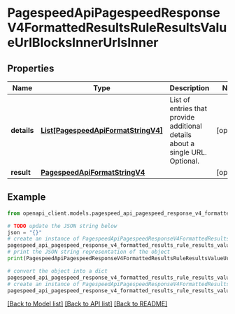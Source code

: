 # PagespeedApiPagespeedResponseV4FormattedResultsRuleResultsValueUrlBlocksInnerUrlsInner


## Properties

Name | Type | Description | Notes
------------ | ------------- | ------------- | -------------
**details** | [**List[PagespeedApiFormatStringV4]**](PagespeedApiFormatStringV4.md) | List of entries that provide additional details about a single URL. Optional. | [optional] 
**result** | [**PagespeedApiFormatStringV4**](PagespeedApiFormatStringV4.md) |  | [optional] 

## Example

```python
from openapi_client.models.pagespeed_api_pagespeed_response_v4_formatted_results_rule_results_value_url_blocks_inner_urls_inner import PagespeedApiPagespeedResponseV4FormattedResultsRuleResultsValueUrlBlocksInnerUrlsInner

# TODO update the JSON string below
json = "{}"
# create an instance of PagespeedApiPagespeedResponseV4FormattedResultsRuleResultsValueUrlBlocksInnerUrlsInner from a JSON string
pagespeed_api_pagespeed_response_v4_formatted_results_rule_results_value_url_blocks_inner_urls_inner_instance = PagespeedApiPagespeedResponseV4FormattedResultsRuleResultsValueUrlBlocksInnerUrlsInner.from_json(json)
# print the JSON string representation of the object
print(PagespeedApiPagespeedResponseV4FormattedResultsRuleResultsValueUrlBlocksInnerUrlsInner.to_json())

# convert the object into a dict
pagespeed_api_pagespeed_response_v4_formatted_results_rule_results_value_url_blocks_inner_urls_inner_dict = pagespeed_api_pagespeed_response_v4_formatted_results_rule_results_value_url_blocks_inner_urls_inner_instance.to_dict()
# create an instance of PagespeedApiPagespeedResponseV4FormattedResultsRuleResultsValueUrlBlocksInnerUrlsInner from a dict
pagespeed_api_pagespeed_response_v4_formatted_results_rule_results_value_url_blocks_inner_urls_inner_from_dict = PagespeedApiPagespeedResponseV4FormattedResultsRuleResultsValueUrlBlocksInnerUrlsInner.from_dict(pagespeed_api_pagespeed_response_v4_formatted_results_rule_results_value_url_blocks_inner_urls_inner_dict)
```
[[Back to Model list]](../README.md#documentation-for-models) [[Back to API list]](../README.md#documentation-for-api-endpoints) [[Back to README]](../README.md)


